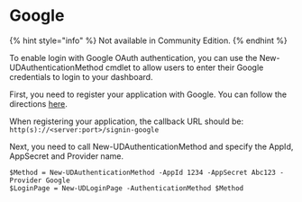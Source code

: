 # Google

{% hint style="info" %}
Not available in Community Edition.
{% endhint %}

To enable login with Google OAuth authentication, you can use the New-UDAuthenticationMethod cmdlet to allow users to enter their Google credentials to login to your dashboard.

First, you need to register your application with Google. You can follow the directions [here](https://docs.microsoft.com/en-us/aspnet/core/security/authentication/social/google-logins?tabs=aspnetcore2x).

When registering your application, the callback URL should be: `http(s)://<server:port>/signin-google`

Next, you need to call New-UDAuthenticationMethod and specify the AppId, AppSecret and Provider name.

```text
$Method = New-UDAuthenticationMethod -AppId 1234 -AppSecret Abc123 -Provider Google
$LoginPage = New-UDLoginPage -AuthenticationMethod $Method
```

